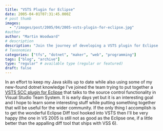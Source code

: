 ```yaml
---
title: "VSTS Plugin for Eclipse"
date: 2005-04-01T07:31:45.000Z
# post thumb
images:
  - "/images/post/2005/04/2005-vsts-plugin-for-eclipse.jpg"
#author
author: "Martin Woodward"
# description
description: "Join the journey of developing a VSTS plugin for Eclipse to enhance Java skills and integrate powerful source control features."
# Taxonomies
categories: ["tfs", "dotnet", "maker", "web", "programming"]
tags: ["blog", "archive"]
type: "regular" # available type (regular or featured)
draft: false
---
```

In an effort to keep my Java skills up to date while also using some of my new-found dotnet knowledge I've joined the team trying to put together a [VSTS SCC plugin for Eclipse](http://www.vstseclipse.org) that talks to the source control functionality in Visual Studio Team System.  It is early days yet but it is an interesting goal and I hope to learn some interesting stuff while putting something together that will be useful for the wider community.  If the only thing I accomplish is to get the wonderful Eclipse Diff tool hooked into VSTS then I'll be very happy (the one in VS 2005 is still not as good as the Eclipse one, if a little better than the appalling  diff tool that ships with VSS 6).